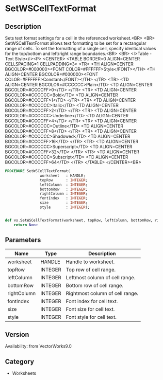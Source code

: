 # SetWSCellTextFormat

## Description
Sets text format settings for a cell in the referenced worksheet.&lt;BR&gt;
&lt;BR&gt;
SetWSCellTextFormat allows text formatting to be set for a rectangular range of cells. To set the formatting of a single cell, specify identical values for the top/bottom and left/right range boundaries.&lt;BR&gt;
&lt;BR&gt;
&lt;I&gt;Table - Text Style&lt;/I&gt;&lt;P&gt;
&lt;CENTER&gt;
&lt;TABLE BORDER=0 ALIGN=CENTER CELLSPACING=1 CELLPADDING=3&gt;
  &lt;TR&gt; 
	&lt;TH ALIGN=CENTER BGCOLOR=#000000&gt;&lt;FONT COLOR=#FFFFFF&gt;Style&lt;/FONT&gt;&lt;/TH&gt;
	&lt;TH ALIGN=CENTER BGCOLOR=#000000&gt;&lt;FONT COLOR=#FFFFFF&gt;Constant&lt;/FONT&gt;&lt;/TH&gt;
  &lt;/TR&gt;
  &lt;TR&gt; 
	&lt;TD ALIGN=CENTER BGCOLOR=#CCCCCC&gt;Plain&lt;/TD&gt;
	&lt;TD ALIGN=CENTER BGCOLOR=#CCCCFF&gt;0&lt;/TD&gt;
  &lt;/TR&gt;
  &lt;TR&gt; 
	&lt;TD ALIGN=CENTER BGCOLOR=#CCCCCC&gt;Bold&lt;/TD&gt;
	&lt;TD ALIGN=CENTER BGCOLOR=#CCCCFF&gt;1&lt;/TD&gt;
  &lt;/TR&gt;
  &lt;TR&gt; 
	&lt;TD ALIGN=CENTER BGCOLOR=#CCCCCC&gt;Italic&lt;/TD&gt;
	&lt;TD ALIGN=CENTER BGCOLOR=#CCCCFF&gt;2&lt;/TD&gt;
  &lt;/TR&gt;
  &lt;TR&gt; 
	&lt;TD ALIGN=CENTER BGCOLOR=#CCCCCC&gt;Underline&lt;/TD&gt;
	&lt;TD ALIGN=CENTER BGCOLOR=#CCCCFF&gt;4&lt;/TD&gt;
  &lt;/TR&gt;
  &lt;TR&gt; 
	&lt;TD ALIGN=CENTER BGCOLOR=#CCCCCC&gt;Outline&lt;/TD&gt;
	&lt;TD ALIGN=CENTER BGCOLOR=#CCCCFF&gt;8&lt;/TD&gt;
  &lt;/TR&gt;
  &lt;TR&gt; 
	&lt;TD ALIGN=CENTER BGCOLOR=#CCCCCC&gt;Shadowed&lt;/TD&gt;
	&lt;TD ALIGN=CENTER BGCOLOR=#CCCCFF&gt;16&lt;/TD&gt;
  &lt;/TR&gt;
  &lt;TR&gt; 
	&lt;TD ALIGN=CENTER BGCOLOR=#CCCCCC&gt;Superscript&lt;/TD&gt;
	&lt;TD ALIGN=CENTER BGCOLOR=#CCCCFF&gt;32&lt;/TD&gt;
  &lt;/TR&gt;
  &lt;TR&gt; 
	&lt;TD ALIGN=CENTER BGCOLOR=#CCCCCC&gt;Subscript&lt;/TD&gt;
	&lt;TD ALIGN=CENTER BGCOLOR=#CCCCFF&gt;64&lt;/TD&gt;
  &lt;/TR&gt;
&lt;/TABLE&gt;
&lt;/CENTER&gt;&lt;BR&gt;


```pascal
PROCEDURE SetWSCellTextFormat(
				worksheet   : HANDLE;
				topRow      : INTEGER;
				leftColumn  : INTEGER;
				bottomRow   : INTEGER;
				rightColumn : INTEGER;
				fontIndex   : INTEGER;
				size        : INTEGER;
				style       : INTEGER);
```

```python

def vs.SetWSCellTextFormat(worksheet, topRow, leftColumn, bottomRow, rightColumn, fontIndex, size, style):
    return None
```

## Parameters
|Name|Type|Description|
|---|---|---|
|worksheet|HANDLE|Handle to worksheet.|
|topRow|INTEGER|Top row of cell range.|
|leftColumn|INTEGER|Leftmost column of cell range.|
|bottomRow|INTEGER|Bottom row of cell range.|
|rightColumn|INTEGER|Rightmost column of cell range.|
|fontIndex|INTEGER|Font index for cell text.|
|size|INTEGER|Font size for cell text.|
|style|INTEGER|Font style for cell text.|

## Version
Availability: from VectorWorks9.0
## Category
* Worksheets

